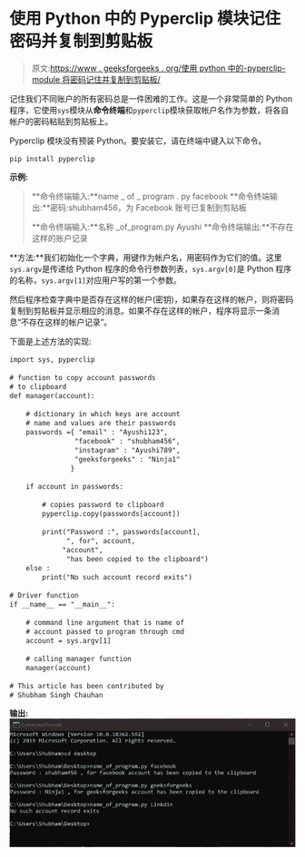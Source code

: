 # 使用 Python 中的 Pyperclip 模块记住密码并复制到剪贴板

> 原文:[https://www . geeksforgeeks . org/使用 python 中的-pyperclip-module 将密码记住并复制到剪贴板/](https://www.geeksforgeeks.org/remember-and-copy-passwords-to-clipboard-using-pyperclip-module-in-python/)

记住我们不同账户的所有密码总是一件困难的工作。这是一个非常简单的 Python 程序，它使用`sys`模块从**命令终端**和`pyperclip`模块获取帐户名作为参数，将各自帐户的密码粘贴到剪贴板上。

Pyperclip 模块没有预装 Python。要安装它，请在终端中键入以下命令。

```
pip install pyperclip
```

**示例:**

> **命令终端输入:**name _ of _ program . py facebook
> **命令终端输出:**密码:shubham456，为 Facebook 账号已复制到剪贴板
> 
> **命令终端输入:**名称 _of_program.py Ayushi
> **命令终端输出:**不存在这样的账户记录

**方法:**我们初始化一个字典，用键作为帐户名，用密码作为它们的值。这里`sys.argv`是传递给 Python 程序的命令行参数列表，`sys.argv[0]`是 Python 程序的名称，`sys.argv[1]`对应用户写的第一个参数。

然后程序检查字典中是否存在这样的帐户(密钥)，如果存在这样的帐户，则将密码复制到剪贴板并显示相应的消息。如果不存在这样的帐户，程序将显示一条消息“不存在这样的帐户记录”。

下面是上述方法的实现:

```
import sys, pyperclip

# function to copy account passwords
# to clipboard
def manager(account):

    # dictionary in which keys are account 
    # name and values are their passwords
    passwords ={ "email" : "Ayushi123", 
                "facebook" : "shubham456",
                "instagram" : "Ayushi789",
                "geeksforgeeks" : "Ninja1" 
               }

    if account in passwords:

        # copies password to clipboard
        pyperclip.copy(passwords[account])

        print("Password :", passwords[account],
              ", for", account,
             "account", 
              "has been copied to the clipboard")
    else :
        print("No such account record exits")

# Driver function
if __name__ == "__main__":

    # command line argument that is name of 
    # account passed to program through cmd
    account = sys.argv[1]

    # calling manager function
    manager(account)

# This article has been contributed by
# Shubham Singh Chauhan
```

**输出:**
![Command terminal input and output](img/9059ededeb0e4e1afe957e45796916ff.png)